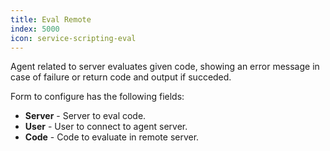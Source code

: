 ```yaml
---
title: Eval Remote
index: 5000
icon: service-scripting-eval
---
```


Agent related to server evaluates given code, showing an error message in
case of failure or return code and output if succeded.

Form to configure has the following fields:

- **Server** - Server to eval code.
- **User** - User to connect to agent server.
- **Code** - Code to evaluate in remote server.